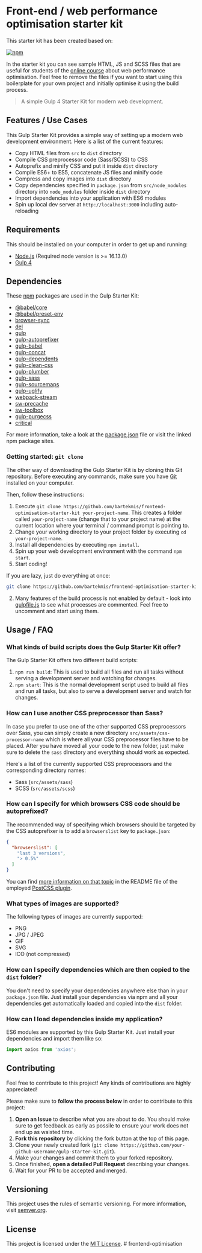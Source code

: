 # Front-end / web performance optimisation starter kit
This starter kit has been created based on:

[![npm](https://img.shields.io/npm/v/@jr-cologne/create-gulp-starter-kit.svg)](https://www.npmjs.com/package/@jr-cologne/create-gulp-starter-kit)

In the starter kit you can see sample HTML, JS and SCSS files that are useful for students of the [online course](https://www.webdevinsider.pl/zoptymalizowany-frontend) about web performance optimisation. Feel free to remove the files if you want to start using this boilerplate for your own project and initially optimise it using the build process.

> A simple Gulp 4 Starter Kit for modern web development.

## Features / Use Cases
This Gulp Starter Kit provides a simple way of setting up a modern web development environment.
Here is a list of the current features:

- Copy HTML files from `src` to `dist` directory
- Compile CSS preprocessor code (Sass/SCSS) to CSS
- Autoprefix and minify CSS and put it inside `dist` directory
- Compile ES6+ to ES5, concatenate JS files and minify code
- Compress and copy images into `dist` directory
- Copy dependencies specified in `package.json` from `src/node_modules` directory into `node_modules` folder inside `dist` directory
- Import dependencies into your application with ES6 modules
- Spin up local dev server at `http://localhost:3000` including auto-reloading

## Requirements
This should be installed on your computer in order to get up and running:

- [Node.js](https://nodejs.org/en/) (Required node version is >= 16.13.0)
- [Gulp 4](https://gulpjs.com/)

## Dependencies
These [npm](https://www.npmjs.com/) packages are used in the Gulp Starter Kit:

- [@babel/core](https://www.npmjs.com/package/@babel/core)
- [@babel/preset-env](https://www.npmjs.com/package/@babel/preset-env)
- [browser-sync](https://www.npmjs.com/package/browser-sync)
- [del](https://www.npmjs.com/package/del)
- [gulp](https://www.npmjs.com/package/gulp)
- [gulp-autoprefixer](https://www.npmjs.com/package/gulp-autoprefixer)
- [gulp-babel](https://www.npmjs.com/package/gulp-babel)
- [gulp-concat](https://www.npmjs.com/package/gulp-concat)
- [gulp-dependents](https://www.npmjs.com/package/gulp-dependents)
- [gulp-clean-css](https://www.npmjs.com/package/gulp-clean-css)
- [gulp-plumber](https://www.npmjs.com/package/gulp-plumber)
- [gulp-sass](https://www.npmjs.com/package/gulp-sass)
- [gulp-sourcemaps](https://www.npmjs.com/package/gulp-sourcemaps)
- [gulp-uglify](https://www.npmjs.com/package/gulp-uglify)
- [webpack-stream](https://www.npmjs.com/package/webpack-stream)
- [sw-precache](https://www.npmjs.com/package/sw-precache)
- [sw-toolbox](https://www.npmjs.com/package/sw-toolbox)
- [gulp-purgecss](https://www.npmjs.com/package/gulp-purgecss)
- [critical](https://www.npmjs.com/package/critical)

For more information, take a look at the [package.json](package.json) file or visit the linked npm package sites.

### Getting started: `git clone`
The other way of downloading the Gulp Starter Kit is by cloning this Git repository. Before executing any commands, make sure you have [Git](https://git-scm.com/) installed on your computer.

Then, follow these instructions:

1. Execute `git clone https://github.com/bartekmis/frontend-optimisation-starter-kit your-project-name`. This creates a folder called `your-project-name` (change that to your project name) at the current location where your terminal / command prompt is pointing to.
2. Change your working directory to your project folder by executing `cd your-project-name`.
3. Install all dependencies by executing `npm install`.
4. Spin up your web development environment with the command `npm start`.
5. Start coding!

If you are lazy, just do everything at once:

```bash
git clone https://github.com/bartekmis/frontend-optimisation-starter-kit your-project-name && cd your-project-name && npm install && npm start
```

2. Many features of the build process is not enabled by default - look into [gulpfile.js](gulpfile.js) to see what processes are commented. Feel free to uncomment and start using them.

## Usage / FAQ
### What kinds of build scripts does the Gulp Starter Kit offer?
The Gulp Starter Kit offers two different build scripts:

1. `npm run build`: This is used to build all files and run all tasks without serving a development server and watching for changes.
2. `npm start`: This is the normal development script used to build all files and run all tasks, but also to serve a development server and watch for changes.

### How can I use another CSS preprocessor than Sass?
In case you prefer to use one of the other supported CSS preprocessors over Sass, you can simply create a new directory `src/assets/css-processor-name` which is where all your CSS preprocessor files have to be placed.
After you have moved all your code to the new folder, just make sure to delete the `sass` directory and everything should work as expected.

Here's a list of the currently supported CSS preprocessors and the corresponding directory names:

- Sass (`src/assets/sass`)
- SCSS (`src/assets/scss`)

### How can I specify for which browsers CSS code should be autoprefixed?
The recommended way of specifying which browsers should be targeted by the CSS autoprefixer is to add a `browserslist` key to `package.json`:

```json
{
  "browserslist": [
    "last 3 versions",
    "> 0.5%"
  ]
}
```

You can find [more information on that topic](https://github.com/postcss/autoprefixer#browsers) in the README file of the employed [PostCSS plugin](https://github.com/postcss/autoprefixer).

### What types of images are supported?
The following types of images are currently supported:

- PNG
- JPG / JPEG
- GIF
- SVG
- ICO (not compressed)

### How can I specify dependencies which are then copied to the `dist` folder?
You don't need to specify your dependencies anywhere else than in your `package.json` file.
Just install your dependencies via npm and all your dependencies get automatically loaded and copied into the `dist` folder.

### How can I load dependencies inside my application?
ES6 modules are supported by this Gulp Starter Kit.
Just install your dependencies and import them like so:

```js
import axios from 'axios';
```

## Contributing
Feel free to contribute to this project!
Any kinds of contributions are highly appreciated!

Please make sure to **follow the process below** in order to contribute to this project:
1. **Open an Issue** to describe what you are about to do. You should make sure to get feedback as early as possile to ensure your work does not end up as waisted time.
2. **Fork this repository** by clicking the fork button at the top of this page.
3. Clone your newly created fork (`git clone https://github.com/your-github-username/gulp-starter-kit.git`).
4. Make your changes and commit them to your forked repository.
6. Once finished, **open a detailed Pull Request** describing your changes.
7. Wait for your PR to be accepted and merged.

## Versioning
This project uses the rules of semantic versioning. For more information, visit [semver.org](https://semver.org/).

## License
This project is licensed under the [MIT License](https://github.com/jr-cologne/gulp-starter-kit/blob/master/LICENSE).
#   f r o n t e n d - o p t i m i s a t i o n  
 